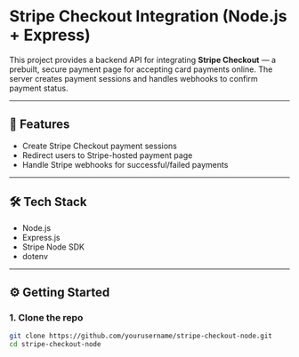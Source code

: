 # Stripe Checkout Integration (Node.js + Express)

This project provides a backend API for integrating **Stripe Checkout** — a prebuilt, secure payment page for accepting card payments online. The server creates payment sessions and handles webhooks to confirm payment status.

---

## 🚀 Features

- Create Stripe Checkout payment sessions
- Redirect users to Stripe-hosted payment page
- Handle Stripe webhooks for successful/failed payments

---

## 🛠 Tech Stack

- Node.js
- Express.js
- Stripe Node SDK
- dotenv

---

## ⚙️ Getting Started

### 1. Clone the repo

```bash
git clone https://github.com/yourusername/stripe-checkout-node.git
cd stripe-checkout-node
